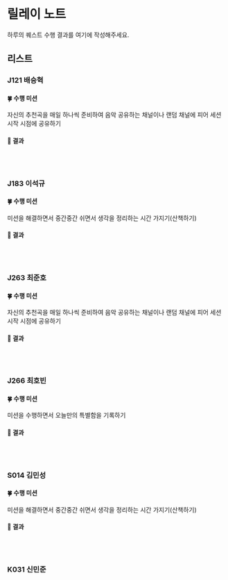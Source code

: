 # 릴레이 노트

하루의 퀘스트 수행 결과를 여기에 작성해주세요.

## 리스트

### J121 배승혁

#### 🍀 수행 미션
자신의 추천곡을 매일 하나씩 준비하여 음악 공유하는 채널이나 랜덤 채널에 피어 세션 시작 시점에 공유하기

#### 🌈 결과

<br><br>

### J183 이석규

#### 🍀 수행 미션
미션을 해결하면서 중간중간 쉬면서 생각을 정리하는 시간 가지기(산책하기)

#### 🌈 결과


<br><br>

### J263 최준호

#### 🍀 수행 미션
자신의 추천곡을 매일 하나씩 준비하여 음악 공유하는 채널이나 랜덤 채널에 피어 세션 시작 시점에 공유하기

#### 🌈 결과


<br><br>

### J266 최호빈

#### 🍀 수행 미션
미션을 수행하면서 오늘만의 특별함을 기록하기

#### 🌈 결과


<br><br>

### S014 김민성

#### 🍀 수행 미션
미션을 해결하면서 중간중간 쉬면서 생각을 정리하는 시간 가지기(산책하기)

#### 🌈 결과


<br><br>

### K031 신민준
